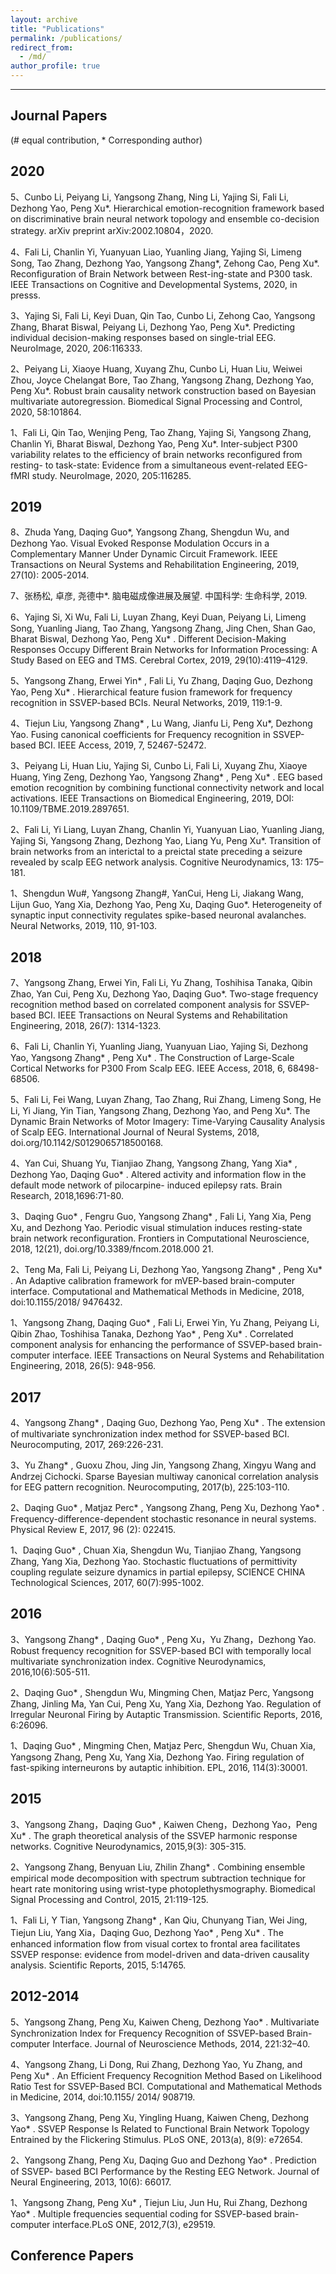```yaml
---
layout: archive
title: "Publications"
permalink: /publications/
redirect_from: 
  - /md/
author_profile: true
---
```

------

## Journal Papers
(# equal contribution, * Corresponding author)

## 2020
5、Cunbo Li, Peiyang Li, Yangsong Zhang, Ning Li, Yajing Si, Fali Li, Dezhong Yao, Peng Xu*. Hierarchical emotion-recognition framework based on discriminative brain neural network topology and ensemble co-decision strategy. arXiv preprint arXiv:2002.10804，2020.

4、Fali Li, Chanlin Yi, Yuanyuan Liao, Yuanling Jiang, Yajing Si, Limeng Song, Tao Zhang, Dezhong Yao, Yangsong Zhang*, Zehong Cao, Peng Xu*. Reconfiguration of Brain Network between Rest-ing-state and P300 task. IEEE Transactions on Cognitive and Developmental Systems, 2020, in presss.

3、Yajing Si, Fali Li, Keyi Duan, Qin Tao, Cunbo Li, Zehong Cao, Yangsong Zhang, Bharat Biswal, Peiyang Li, Dezhong Yao, Peng Xu*. Predicting individual decision-making responses based on single-trial EEG. NeuroImage, 2020, 206:116333.

2、Peiyang Li, Xiaoye Huang, Xuyang Zhu, Cunbo Li, Huan Liu, Weiwei Zhou, Joyce Chelangat Bore, Tao Zhang, Yangsong Zhang, Dezhong Yao, Peng Xu*. Robust brain causality network construction based on Bayesian multivariate autoregression. Biomedical Signal Processing and Control, 2020, 58:101864.

1、Fali Li, Qin Tao, Wenjing Peng, Tao Zhang, Yajing Si, Yangsong Zhang, Chanlin Yi, Bharat Biswal, Dezhong Yao, Peng Xu*. Inter-subject P300 variability relates to the efficiency of brain networks reconfigured from resting- to task-state: Evidence from a simultaneous event-related EEG-fMRI study. NeuroImage, 2020, 205:116285.

## 2019
8、Zhuda Yang, Daqing Guo*, Yangsong Zhang, Shengdun Wu, and Dezhong Yao. Visual Evoked Response Modulation Occurs in a Complementary Manner Under Dynamic Circuit Framework. IEEE Transactions on Neural Systems and Rehabilitation Engineering, 2019, 27(10): 2005-2014.

7、张杨松, 卓彦, 尧德中*. 脑电磁成像进展及展望. 中国科学: 生命科学, 2019. 

6、Yajing Si, Xi Wu, Fali Li, Luyan Zhang, Keyi Duan, Peiyang Li, Limeng Song, Yuanling Jiang, Tao Zhang, Yangsong Zhang, Jing Chen, Shan Gao, Bharat Biswal, Dezhong Yao, Peng Xu* . Different Decision-Making Responses Occupy Different Brain Networks for Information Processing: A Study Based on EEG and TMS. Cerebral Cortex, 2019, 29(10):4119–4129.

5、Yangsong Zhang, Erwei Yin* , Fali Li, Yu Zhang, Daqing Guo, Dezhong Yao, Peng Xu* . Hierarchical feature fusion framework for frequency recognition in SSVEP-based BCIs. Neural Networks, 2019, 119:1-9. 

4、Tiejun Liu, Yangsong Zhang* , Lu Wang, Jianfu Li, Peng Xu*, Dezhong Yao. Fusing canonical coefficients for Frequency recognition in SSVEP-based BCI. IEEE Access, 2019, 7, 52467-52472. 

3、Peiyang Li, Huan Liu, Yajing Si, Cunbo Li, Fali Li, Xuyang Zhu, Xiaoye Huang, Ying Zeng, Dezhong Yao, Yangsong Zhang* , Peng Xu* . EEG based emotion recognition by combining functional connectivity network and local activations. IEEE Transactions on Biomedical Engineering, 2019, DOI: 10.1109/TBME.2019.2897651. 

2、Fali Li, Yi Liang, Luyan Zhang, Chanlin Yi, Yuanyuan Liao, Yuanling Jiang, Yajing Si, Yangsong Zhang, Dezhong Yao, Liang Yu, Peng Xu*. Transition of brain networks from an interictal to a preictal state preceding a seizure revealed by scalp EEG network analysis. Cognitive Neurodynamics, 13: 175–181. 

1、Shengdun Wu#, Yangsong Zhang#, YanCui, Heng Li, Jiakang Wang, Lijun Guo, Yang Xia, Dezhong Yao, Peng Xu, Daqing Guo*. Heterogeneity of synaptic input connectivity regulates spike-based neuronal avalanches. Neural Networks, 2019, 110, 91-103.

## 2018
7、Yangsong Zhang, Erwei Yin, Fali Li, Yu Zhang, Toshihisa Tanaka, Qibin Zhao, Yan Cui, Peng Xu, Dezhong Yao, Daqing Guo*. Two-stage frequency recognition method based on correlated component analysis for SSVEP-based BCI. IEEE Transactions on Neural Systems and Rehabilitation Engineering, 2018, 26(7): 1314-1323. 

6、Fali Li, Chanlin Yi, Yuanling Jiang, Yuanyuan Liao, Yajing Si, Dezhong Yao, Yangsong Zhang* , Peng Xu* . The Construction of Large-Scale Cortical Networks for P300 From Scalp EEG. IEEE Access, 2018, 6, 68498-68506.

5、Fali Li, Fei Wang, Luyan Zhang, Tao Zhang, Rui Zhang, Limeng Song, He Li, Yi Jiang, Yin Tian, Yangsong Zhang, Dezhong Yao, and Peng Xu*. The Dynamic Brain Networks of Motor Imagery: Time-Varying Causality Analysis of Scalp EEG. International Journal of Neural Systems, 2018, doi.org/10.1142/S0129065718500168.

4、Yan Cui, Shuang Yu, Tianjiao Zhang, Yangsong Zhang, Yang Xia* , Dezhong Yao, Daqing Guo* . Altered activity and information flow in the default mode network of pilocarpine- induced epilepsy rats. Brain Research, 2018,1696:71-80.

3、Daqing Guo* , Fengru Guo, Yangsong Zhang* , Fali Li, Yang Xia, Peng Xu, and Dezhong Yao. Periodic visual stimulation induces resting-state brain network reconfiguration. Frontiers in Computational Neuroscience, 2018, 12(21), doi.org/10.3389/fncom.2018.000 21.

2、Teng Ma, Fali Li, Peiyang Li, Dezhong Yao, Yangsong Zhang* , Peng Xu* . An Adaptive calibration framework for mVEP-based brain-computer interface. Computational and Mathematical Methods in Medicine, 2018, doi:10.1155/2018/ 9476432. 

1、Yangsong Zhang, Daqing Guo* , Fali Li, Erwei Yin, Yu Zhang, Peiyang Li, Qibin Zhao, Toshihisa Tanaka, Dezhong Yao* , Peng Xu* . Correlated component analysis for enhancing the performance of SSVEP-based brain-computer interface. IEEE Transactions on Neural Systems and Rehabilitation Engineering, 2018, 26(5): 948-956.

## 2017
4、Yangsong Zhang* , Daqing Guo, Dezhong Yao, Peng Xu* . The extension of multivariate synchronization index method for SSVEP-based BCI. Neurocomputing, 2017, 269:226-231.

3、Yu Zhang* , Guoxu Zhou, Jing Jin, Yangsong Zhang, Xingyu Wang and Andrzej Cichocki. Sparse Bayesian multiway canonical correlation analysis for EEG pattern recognition. Neurocomputing, 2017(b), 225:103-110.

2、Daqing Guo* , Matjaz Perc* , Yangsong Zhang, Peng Xu, Dezhong Yao* . Frequency-difference-dependent stochastic resonance in neural systems. Physical Review E, 2017, 96 (2): 022415.

1、Daqing Guo* , Chuan Xia, Shengdun Wu, Tianjiao Zhang, Yangsong Zhang, Yang Xia, Dezhong Yao. Stochastic fluctuations of permittivity coupling regulate seizure dynamics in partial epilepsy, SCIENCE CHINA Technological Sciences, 2017, 60(7):995-1002. 

## 2016
3、Yangsong Zhang* , Daqing Guo* , Peng Xu，Yu Zhang，Dezhong Yao. Robust frequency recognition for SSVEP-based BCI with temporally local multivariate synchronization index. Cognitive Neurodynamics, 2016,10(6):505-511. 

2、Daqing Guo* , Shengdun Wu, Mingming Chen, Matjaz  Perc, Yangsong Zhang, Jinling Ma, Yan Cui, Peng Xu, Yang Xia, Dezhong Yao. Regulation of Irregular Neuronal Firing by Autaptic Transmission. Scientific Reports, 2016, 6:26096.

1、Daqing Guo* , Mingming Chen, Matjaz Perc, Shengdun Wu, Chuan Xia, Yangsong Zhang, Peng Xu, Yang Xia, Dezhong Yao. Firing regulation of fast-spiking interneurons by autaptic inhibition. EPL, 2016, 114(3):30001. 

## 2015
3、Yangsong Zhang，Daqing Guo* , Kaiwen Cheng，Dezhong Yao，Peng Xu* . The graph theoretical analysis of the SSVEP harmonic response networks. Cognitive Neurodynamics, 2015,9(3): 305-315.

2、Yangsong Zhang, Benyuan Liu, Zhilin Zhang* . Combining ensemble empirical mode decomposition with spectrum subtraction technique for heart rate monitoring using wrist-type photoplethysmography. Biomedical Signal Processing and Control, 2015, 21:119-125.

1、Fali Li, Y Tian, Yangsong Zhang* , Kan Qiu, Chunyang Tian, Wei Jing, Tiejun Liu, Yang Xia，Daqing Guo, Dezhong Yao* , Peng Xu* . The enhanced information flow from visual cortex to frontal area facilitates SSVEP response: evidence from model-driven and data-driven causality analysis. Scientific Reports, 2015, 5:14765. 

## 2012-2014
5、Yangsong Zhang, Peng Xu, Kaiwen Cheng, Dezhong Yao* . Multivariate Synchronization Index for Frequency Recognition of SSVEP-based Brain-computer Interface. Journal of Neuroscience Methods, 2014, 221:32–40. 

4、Yangsong Zhang, Li Dong, Rui Zhang, Dezhong Yao, Yu Zhang, and Peng Xu* . An Efficient Frequency Recognition Method Based on Likelihood Ratio Test for SSVEP-Based BCI. Computational and Mathematical Methods in Medicine, 2014, doi:10.1155/ 2014/ 908719. 

3、Yangsong Zhang, Peng Xu, Yingling Huang, Kaiwen Cheng, Dezhong Yao* . SSVEP Response Is Related to Functional Brain Network Topology Entrained by the Flickering Stimulus. PLoS ONE, 2013(a), 8(9): e72654.

2、Yangsong Zhang, Peng Xu, Daqing Guo and Dezhong Yao* . Prediction of SSVEP- based BCI Performance by the Resting EEG Network. Journal of Neural Engineering, 2013, 10(6): 66017.

1、Yangsong Zhang, Peng Xu* , Tiejun Liu, Jun Hu, Rui Zhang, Dezhong Yao* . Multiple frequencies sequential coding for SSVEP-based brain-computer interface.PLoS ONE, 2012,7(3), e29519.


## Conference Papers



